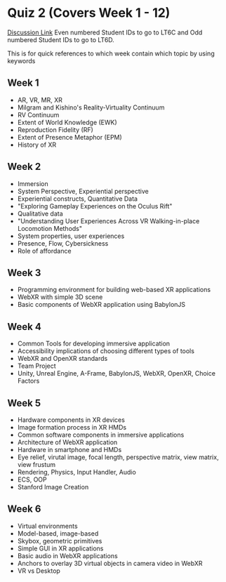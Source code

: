 # Quiz 2 (Covers Week 1 - 12)
[Discussion Link](https://github.com/orgs/sit-dia/discussions/22)
Even numbered Student IDs to go to LT6C and Odd numbered Student IDs to go to LT6D.

This is for quick references to which week contain which topic by using keywords

## Week 1
- AR, VR, MR, XR
- Milgram and Kishino's Reality-Virtuality Continuum
- RV Continuum
- Extent of World Knowledge (EWK)
- Reproduction Fidelity (RF)
- Extent of Presence Metaphor (EPM)
- History of XR

## Week 2
- Immersion
- System Perspective, Experiential perspective
- Experiential constructs, Quantitative Data
- "Exploring Gameplay Experiences on the Oculus Rift"
- Qualitative data
- "Understanding User Experiences Across VR Walking-in-place Locomotion Methods"
- System properties, user experiences
- Presence, Flow, Cybersickness
- Role of affordance

## Week 3
- Programming environment for building web-based XR applications
- WebXR with simple 3D scene
- Basic components of WebXR application using BabylonJS

## Week 4
- Common Tools for developing immersive application
- Accessibility implications of choosing different types of tools
- WebXR and OpenXR standards
- Team Project
- Unity, Unreal Engine, A-Frame, BabylonJS, WebXR, OpenXR, Choice Factors

## Week 5
- Hardware components in XR devices
- Image formation process in XR HMDs
- Common software components in immersive applications
- Architecture of WebXR application
- Hardware in smartphone and HMDs
- Eye relief, virutal image, focal length, perspective matrix, view matrix, view frustum
- Rendering, Physics, Input Handler, Audio
- ECS, OOP
- Stanford Image Creation

## Week 6
- Virtual environments
- Model-based, image-based
- Skybox, geometric primitives
- Simple GUI in XR applications
- Basic audio in WebXR applications
- Anchors to overlay 3D virtual objects in camera video in WebXR
- VR vs Desktop
